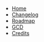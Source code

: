 * [Home](/)
* [Changelog](changelog/main.md)
* [Roadmap](roadmap.md)
* [GCD](gcd.md)
* [Credits](credits.md)

<!-- 
Add section after updating 

[Back to home](/)
* [Changelog](changelog/main.md)

* [Other Versions](changelog/main.md) 
-->